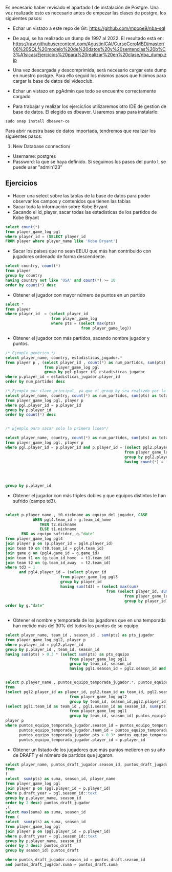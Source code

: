 Es necesario haber revisado el apartado I de instalación de Postgre. Una vez realizado esto es necesario antes de empezar las clases de postgre, los siguientes pasos:
- Echar un vistazo a este repo de Git: https://github.com/mpope9/nba-sql
- De aquí, se ha realizado un dump de 1997 al 2022. El resultado está en: https://raw.githubusercontent.com/AgustinICAI/CursoCeroMBD/master/06%20SQL%20modelo%20de%20datos%20y%20sentencias%20b%C3%A1sicas/Ejercicios%20para%20realizar%20en%20clase/nba_dump.zip
- Una vez descargada y descomprimida, será necesario cargar este dump en nuestro postgre. Para ello seguid los mismos pasos que hicimos para cargar la base de datos del videoclub.

- Echar un vistazo en pgAdmin que todo se encuentre correctamente cargado
- Para trabajar y realizar los ejercic/ios utilizaremos otro IDE de gestion de base de datos. El elegido es dbeaver. Usaremos snap para instalarlo: 
```
sudo snap install dbeaver-ce
```

Para abrir nuestra base de datos importada, tendremos que realizar los siguientes pasos:
1. New Database connection/
- Username: postgres
- Password: la que se haya definido. Si seguimos los pasos del punto I, se puede usar "admin123"


## Ejercicios

- Hacer una select sobre las tablas de la base de datos para poder observar los campos y contenidos que tienen las tablas
- Sacar toda la información sobre Kobe Bryant
- Sacando el id_player, sacar todas las estadisticas de los partidos de Kobe Bryant
```sql
select count(*)
from player_game_log pgl 
where player_id = (SELECT player_id
FROM player where player_name like 'Kobe Bryant')
```

- Sacar los paises que no sean EEUU que más han contribuido con jugadores ordenado de forma descendente.
```sql
select country, count(*)
from player
group by country 
having country not like 'USA' and count(*) >= 10
order by count(*) desc
```

- Obtener el jugador con mayor número de puntos en un partido
```sql
select *
from player
where player_id  = (select player_id 
					from player_game_log 
					where pts = (select max(pts)
								 from player_game_log))
```
- Obtener el jugador con más partidos, sacando nombre jugador y puntos.
```sql
/* Ejemplo genérico */
select player_name, country, estadisticas_jugador.*
from player p , (select player_id , count(*) as num_partidos, sum(pts) as total_puntos
				 from player_game_log pgl
				 group by pgl.player_id) estadisticas_jugador
where p.player_id = estadisticas_jugador.player_id		
order by num_partidos desc

/* Ejemplo por clave principal, ya que el group by sea realizdo por la clave principal */
select player_name, country, count(*) as num_partidos, sum(pts) as total_puntos
from player_game_log pgl, player p 
where pgl.player_id = p.player_id 
group by p.player_id  
order by count(*) desc


/* Ejemplo para sacar solo la primera linea*/

select player_name, country, count(*) as num_partidos, sum(pts) as total_puntos
from player_game_log pgl, player p 
where pgl.player_id = p.player_id and p.player_id = (select pgl2.player_id
													from player_game_log pgl2
													group by pgl2.player_id
													having count(*) = (
																		select max(cuenta)
																		from (select count(*) as cuenta
																				from player_game_log pgl3
																				group by player_id) estadisticas  ))
group by p.player_id  
```
- Obtener el jugador con más triples dobles y que equipos distintos le han sufrido (campo td3).
```sql

select p.player_name , t0.nickname as equipo_del_jugador, CASE
            WHEN pgl4.team_id = g.team_id_home
               THEN t2.nickname
               ELSE t1.nickname
       END as equipo_sufridor, g."date" 
from player_game_log pgl4
join player p on (p.player_id = pgl4.player_id)
join team t0 on (t0.team_id = pgl4.team_id)
join game g on (pgl4.game_id = g.game_id)
join team t1 on (g.team_id_home  = t1.team_id)
join team t2 on (g.team_id_away  = t2.team_id)
where td3 = 1 
      and pgl4.player_id = (select player_id
						from player_game_log pgl3 
						group by player_id
						having sum(td3) = (select max(sum)
											from (select player_id, sum(td3)
													from player_game_log pgl2 
													group by player_id) jugador_td3))
order by g."date" 
					
```

- Obtener el nombre y temporada de los jugadores que en una temporada han metido más del 30% del todos los puntos de su equipo.
```sql
select player_name, team_id , season_id , sum(pts) as pts_jugador
from player_game_log pgl2, player p 
where p.player_id = pgl2.player_id 
group by p.player_id , team_id, season_id 
having sum(pts) > 0.3 * (select sum(pts) as pts_equipo
							from player_game_log pgl1
							group by team_id, season_id
							having pgl1.season_id = pgl2.season_id and pgl1.team_id = pgl2.team_id)	


select p.player_name , puntos_equipo_temporada_jugador.*, puntos_equipo_temporada.*
from 
(select pgl2.player_id as player_id, pgl2.team_id as team_id, pgl2.season_id as season_id, sum(pts) as pts
							from player_game_log pgl2
							group by team_id, season_id,pgl2.player_id) puntos_equipo_temporada_jugador,
(select pgl1.team_id as team_id , pgl1.season_id as season_id, sum(pts) as pts
							from player_game_log pgl1
							group by team_id, season_id) puntos_equipo_temporada, 
player p
where puntos_equipo_temporada_jugador.season_id = puntos_equipo_temporada.season_id and 
      puntos_equipo_temporada_jugador.team_id = puntos_equipo_temporada.team_id and 
      puntos_equipo_temporada_jugador.pts > 0.3* puntos_equipo_temporada.pts and 
      puntos_equipo_temporada_jugador.player_id = p.player_id

```

- Obtener un listado de los jugadores que más puntos metieron en su año de DRAFT y el número de partidos que jugaron.
```sql
select player_name, puntos_draft_jugador.season_id, puntos_draft_jugador.suma
from 
(
select  sum(pts) as suma, season_id, player_name 
from player_game_log pgl
join player p on (pgl.player_id = p.player_id)
where p.draft_year = pgl.season_id::text 
group by p.player_name, season_id
order by 2 desc) puntos_draft_jugador
,(
select max(suma) as suma, season_id
from (
select  sum(pts) as suma, season_id 
from player_game_log pgl
join player p on (pgl.player_id = p.player_id)
where p.draft_year = pgl.season_id::text 
group by p.player_name, season_id
order by 2 desc) puntos_draft
group by season_id) puntos_draft

where puntos_draft_jugador.season_id = puntos_draft.season_id
and puntos_draft_jugador.suma = puntos_draft.suma
```
